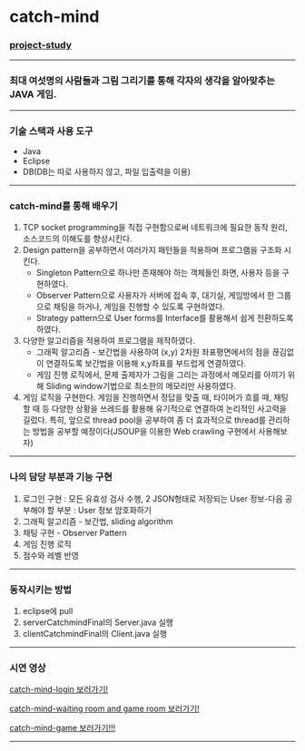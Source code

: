 # catch-mind
### [project-study][project-study-link]

[project-study-link]: https://github.com/JaeHyukSim/project-study "Go project study!"

----------

### 최대 여섯명의 사람들과 그림 그리기를 통해 각자의 생각을 알아맞추는 JAVA 게임.

----------

### 기술 스택과 사용 도구
- Java
- Eclipse
- DB(DB는 따로 사용하지 않고, 파일 입출력을 이용)

----------

### catch-mind를 통해 배우기
1. TCP socket programming을 직접 구현함으로써 네트워크에 필요한 동작 원리, 소스코드의 이해도를 향상시킨다.
2. Design pattern을 공부하면서 여러가지 패턴들을 적용하며 프로그램을 구조화 시킨다.
    + Singleton Pattern으로 하나만 존재해야 하는 객체들인 화면, 사용자 등을 구현하였다. 
    + Observer Pattern으로 사용자가 서버에 접속 후, 대기실, 게임방에서 한 그룹으로 채팅을 하거나, 게임을 진행할 수 있도록 구현하였다. 
    + Strategy pattern으로 User forms를 Interface를 활용해서 쉽게 전환하도록 하였다.
3. 다양한 알고리즘을 적용하여 프로그램을 제작하였다.
    + 그래픽 알고리즘 - 보간법을 사용하여 (x,y) 2차원 좌표평면에서의 점을 끊김없이 연결하도록 보간법을 이용해 x,y좌표를 부드럽게 연결하였다. 
    + 게임 진행 로직에서, 문제 출제자가 그림을 그리는 과정에서 메모리를 아끼기 위해 Sliding window기법으로 최소한의 메모리만 사용하였다.
4. 게임 로직을 구현한다. 게임을 진행하면서 정답을 맞출 때, 타이머가 흐를 때, 채팅할 때 등 다양한 상황을 쓰레드를 활용해 유기적으로 연결하여 논리적인 사고력을 길렀다.
특히, 앞으로 thread pool을 공부하여 좀 더 효과적으로 thread를 관리하는 방법을 공부할 예정이다(JSOUP을 이용한 Web crawling 구현에서 사용해보자)

-----------

### 나의 담당 부분과 기능 구현
1. 로그인 구현 : 모든 유효성 검사 수행, 2 JSON형태로 저장되는 User 정보-다음 공부해야 할 부분 : User 정보 암호화하기
2. 그래픽 알고리즘 - 보간법, sliding algorithm
3. 채팅 구현 - Observer Pattern
4. 게임 진행 로직
5. 점수와 레벨 반영

-----------

### 동작시키는 방법
1. eclipse에 pull
2. serverCatchmindFinal의 Server.java 실행
3. clientCatchmindFinal의 Client.java 실행

-----------

### 시연 영상
[catch-mind-login 보러가기!][catchmind-login-link]

[catchmind-login-link]: https://www.youtube.com/watch?v=t8yO0Vgn35Y "Go login form"

[catch-mind-waiting room and game room 보러가기!][catchmind-wait-link]

[catchmind-wait-link]: https://www.youtube.com/watch?v=6aucj54OD7I "Go waiting, gaming room form!"

[catch-mind-game 보러가기!!!][catchmind-game-link]

[catchmind-game-link]: https://www.youtube.com/watch?v=6aucj54OD7I "Go catch mind!"
-----------

